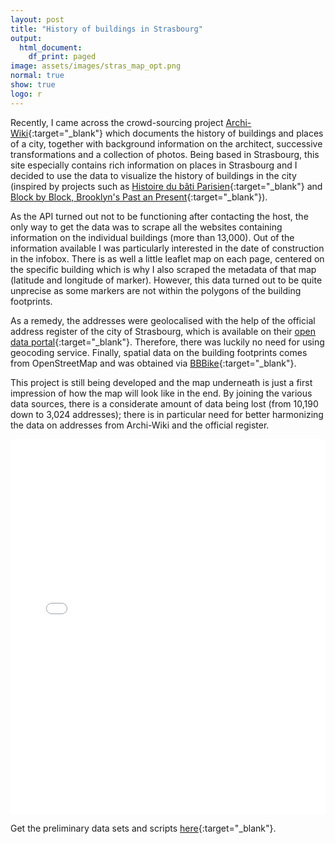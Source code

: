 ```yaml
---
layout: post
title: "History of buildings in Strasbourg"
output:
  html_document:
    df_print: paged
image: assets/images/stras_map_opt.png
normal: true
show: true
logo: r
---
```


Recently, I came across the crowd-sourcing project [Archi-Wiki](https://www.archi-wiki.org/){:target="_blank"} which documents the history of buildings and places of a city, together with background information on the architect, successive transformations and a collection of photos. Being based in Strasbourg, this site especially contains rich information on places in Strasbourg and I decided to use the data to visualize the history of buildings in the city (inspired by projects such as [Histoire du bâti Parisien](https://www.comeetie.fr/galerie/BatiParis/#12/48.8589/2.3491){:target="_blank"} and [Block by Block, Brooklyn's Past an Present](https://www.bklynr.com/block-by-block-brooklyns-past-and-present/){:target="_blank"}).

As the API turned out not to be functioning after contacting the host, the only way to get the data was to scrape all the websites containing information on the individual buildings (more than 13,000). Out of the information available I was particularly interested in the date of construction in the infobox. There is as well a little leaflet map on each page, centered on the specific building which is why I also scraped the metadata of that map (latitude and longitude of marker). However, this data turned out to be quite unprecise as some markers are not within the polygons of the building footprints.

As a remedy, the addresses were geolocalised with the help of the official address register of the city of Strasbourg, which is available on their [open data portal](https://github.com/chodera/chodera.github.io/tree/master/assets/projects/9_archi-wiki){:target="_blank"}. Therefore, there was luckily no need for using geocoding service. Finally, spatial data on the building footprints comes from OpenStreetMap and was obtained via [BBBike](https://download.bbbike.org/osm/bbbike/){:target="_blank"}.

This project is still being developed and the map underneath is just a first impression of how the map will look like in the end. By joining the various data sources, there is a considerate amount of data being lost (from 10,190 down to 3,024 addresses); there is in particular need for better harmonizing the data on addresses from Archi-Wiki and the official register.

<iframe style="width:100%;" height="600" src="{{site.baseurl}}/assets/leaflet/map_stras" frameborder="0" allowfullscreen></iframe>

Get the preliminary data sets and scripts [here](https://github.com/chodera/chodera.github.io/tree/master/assets/projects/9_archi-wiki){:target="_blank"}.
